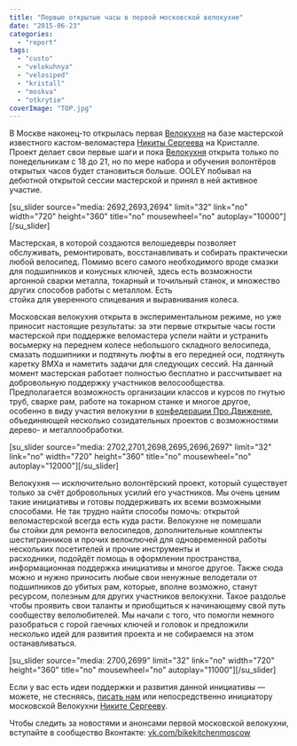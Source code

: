 ```yaml
---
title: "Первые открытые часы в первой московской велокухне"
date: "2015-06-23"
categories: 
  - "report"
tags: 
  - "custo"
  - "velokuhnya"
  - "velosiped"
  - "kristall"
  - "moskva"
  - "otkrytie"
coverImage: "TOP.jpg"
---
```


В Москве наконец-то открылась первая [Велокухня](http://ooley.ru/tags/velokuhnya/) на базе мастерской известного кастом-веломастера [Никиты Сергеева](https://vk.com/id383417) на Кристалле. Проект делает свои первые шаги и пока [Велокухня](https://vk.com/bikekitchenmoscow) открыта только по понедельникам с 18 до 21, но по мере набора и обучения волонтёров открытых часов будет становиться больше. OOLEY побывал на дебютной открытой сессии мастерской и принял в ней активное участие.

\[su\_slider source="media: 2692,2693,2694" limit="32" link="no" width="720" height="360" title="no" mousewheel="no" autoplay="10000"\]\[/su\_slider\]

Мастерская, в которой создаются велошедевры позволяет обслуживать, ремонтировать, восстанавливать и собирать практически любой велосипед. Помимо всего самого необходимого вроде смазки для подшипников и конусных ключей, здесь есть возможности аргонной сварки металла, токарный и точильный станок, и множество других способов работы с металлом. Есть стойка для уверенного спицевания и выравнивания колеса.

Московская велокухня открыта в экспериментальном режиме, но уже приносит настоящие результаты: за эти первые открытые часы гости мастерской при поддержке веломастера успели найти и устранить восьмерку на переднем колесе небольшого складного велосипеда, смазать подшипники и подтянуть люфты в его передней оси, подтянуть каретку BMXа и наметить задачи для следующих сессий. На данный момент мастерская работает полностью бесплатно и рассчитывает на добровольную поддержку участников велосообщества. Предполагается возможность организации классов и курсов по гнутью труб, сварке рам, работе на токарном станке и многое другое, особенно в виду участия велокухни в [конфедерации Про.Движение](http://ooley.ru/masterskie-proekta-pro-dvizhenie/), объединяющей несколько созидательных проектов с возможностями дерево- и металлообработки.

\[su\_slider source="media: 2702,2701,2698,2695,2696,2697" limit="32" link="no" width="720" height="360" title="no" mousewheel="no" autoplay="12000"\]\[/su\_slider\]

Велокухня — исключительно волонтёрский проект, который существует только за счёт добровольных усилий его участников. Мы очень ценим такие инициативы и готовы поддерживать их всеми возможными способами. Не так трудно найти способы помочь: открытой веломастерской всегда есть куда расти. Велокухне не помешали бы стойки для ремонта велосипедов, дополнительные комплекты шестигранников и прочих велоключей для одновременной работы нескольких посетителей и прочие инструменты и расходники, подойдёт помощь в оформлении пространства, информационная поддержка инициативы и многое другое. Также сюда можно и нужно приносить любые свои ненужные велодетали от подшипников до убитых рам, которые, вполне возможно, станут ресурсом, полезным для других участников велокухни. Такое раздолье чтобы проявить свои таланты и приобщиться к начинающему свой путь сообществу велолюбителей. Мы начали с того, что помогли немного разобраться с горой гаечных ключей и головок и предложили несколько идей для развития проекта и не собираемся на этом останавливаться.

\[su\_slider source="media: 2700,2699" limit="32" link="no" width="720" height="360" title="no" mousewheel="no" autoplay="11000"\]\[/su\_slider\]

Если у вас есть идеи поддержки и развития данной инициативы — можете, не стесняясь, [писать нам](http://ooley.ru/svyaz/) или непосредственно инициатору московской Велокухни [Никите Сергееву](https://vk.com/id383417).

Чтобы следить за новостями и анонсами первой московской велокухни, вступайте в сообщество Вконтакте: [vk.com/bikekitchenmoscow](https://vk.com/bikekitchenmoscow)
